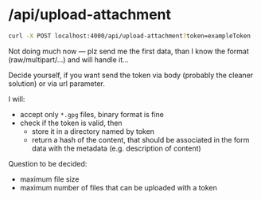 # /api/upload-attachment

```sh
curl -X POST localhost:4000/api/upload-attachment?token=exampleToken
```

Not doing much now — plz send me the first data, than I know the format (raw/multipart/…) and will handle it…

Decide yourself, if you want send the token via body (probably the cleaner solution) or via url parameter.


I will:
* accept only `*.gpg` files, binary format is fine
* check if the token is valid, then
  * store it in a directory named by token
  * return a hash of the content, that should be associated in the form data with the metadata (e.g. description of content)

Question to be decided:
* maximum file size
* maximum number of files that can be uploaded with a token
